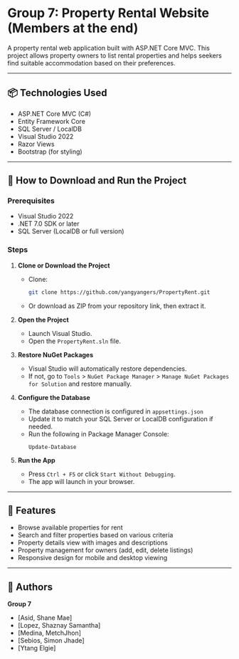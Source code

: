 # Group 7: Property Rental Website (Members at the end)

A property rental web application built with ASP.NET Core MVC. This project allows property owners to list rental properties and helps seekers find suitable accommodation based on their preferences.

---
## 📦 Technologies Used
- ASP.NET Core MVC (C#)
- Entity Framework Core
- SQL Server / LocalDB
- Visual Studio 2022
- Razor Views
- Bootstrap (for styling)

---
## 🚀 How to Download and Run the Project
### Prerequisites
- Visual Studio 2022 
- .NET 7.0 SDK or later
- SQL Server (LocalDB or full version)

### Steps
1. **Clone or Download the Project**
   - Clone:
     ```bash
     git clone https://github.com/yangyangers/PropertyRent.git
     ```
   - Or download as ZIP from your repository link, then extract it.

2. **Open the Project**
   - Launch Visual Studio.
   - Open the `PropertyRent.sln` file.

3. **Restore NuGet Packages**
   - Visual Studio will automatically restore dependencies.
   - If not, go to `Tools` > `NuGet Package Manager` > `Manage NuGet Packages for Solution` and restore manually.

4. **Configure the Database**
   - The database connection is configured in `appsettings.json`
   - Update it to match your SQL Server or LocalDB configuration if needed.
   - Run the following in Package Manager Console:
     ```
     Update-Database
     ```

5. **Run the App**
   - Press `Ctrl + F5` or click `Start Without Debugging`.
   - The app will launch in your browser.

---
## 📌 Features
- Browse available properties for rent
- Search and filter properties based on various criteria
- Property details view with images and descriptions
- Property management for owners (add, edit, delete listings)
- Responsive design for mobile and desktop viewing

---
## 👤 Authors
**Group 7**
- [Asid, Shane Mae]
- [Lopez, Shaznay Samantha]
- [Medina, MetchJhon]
- [Sebios, Simon Jhade]
- [Ytang Elgie]
